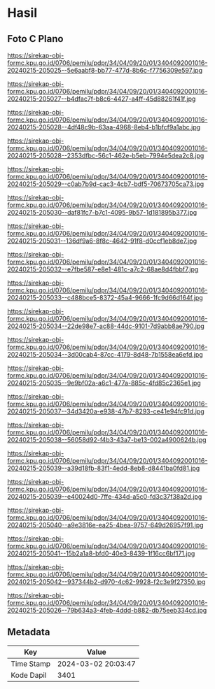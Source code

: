 # Hasil

## Foto C Plano

https://sirekap-obj-formc.kpu.go.id/0706/pemilu/pdpr/34/04/09/20/01/3404092001016-20240215-205025--5e6aabf8-bb77-477d-8b6c-f7756309e597.jpg

https://sirekap-obj-formc.kpu.go.id/0706/pemilu/pdpr/34/04/09/20/01/3404092001016-20240215-205027--b4dfac7f-b8c6-4427-a4ff-45d88261f41f.jpg

https://sirekap-obj-formc.kpu.go.id/0706/pemilu/pdpr/34/04/09/20/01/3404092001016-20240215-205028--4df48c9b-63aa-4968-8eb4-b1bfcf9a1abc.jpg

https://sirekap-obj-formc.kpu.go.id/0706/pemilu/pdpr/34/04/09/20/01/3404092001016-20240215-205028--2353dfbc-56c1-462e-b5eb-7994e5dea2c8.jpg

https://sirekap-obj-formc.kpu.go.id/0706/pemilu/pdpr/34/04/09/20/01/3404092001016-20240215-205029--c0ab7b9d-cac3-4cb7-bdf5-70673705ca73.jpg

https://sirekap-obj-formc.kpu.go.id/0706/pemilu/pdpr/34/04/09/20/01/3404092001016-20240215-205030--daf81fc7-b7c1-4095-9b57-1d181895b377.jpg

https://sirekap-obj-formc.kpu.go.id/0706/pemilu/pdpr/34/04/09/20/01/3404092001016-20240215-205031--136df9a6-8f8c-4642-91f8-d0ccf1eb8de7.jpg

https://sirekap-obj-formc.kpu.go.id/0706/pemilu/pdpr/34/04/09/20/01/3404092001016-20240215-205032--e7fbe587-e8e1-481c-a7c2-68ae8d4fbbf7.jpg

https://sirekap-obj-formc.kpu.go.id/0706/pemilu/pdpr/34/04/09/20/01/3404092001016-20240215-205033--c488bce5-8372-45a4-9666-1fc9d66d164f.jpg

https://sirekap-obj-formc.kpu.go.id/0706/pemilu/pdpr/34/04/09/20/01/3404092001016-20240215-205034--22de98e7-ac88-44dc-9101-7d9abb8ae790.jpg

https://sirekap-obj-formc.kpu.go.id/0706/pemilu/pdpr/34/04/09/20/01/3404092001016-20240215-205034--3d00cab4-87cc-4179-8d48-7b1558ea6efd.jpg

https://sirekap-obj-formc.kpu.go.id/0706/pemilu/pdpr/34/04/09/20/01/3404092001016-20240215-205035--9e9bf02a-a6c1-477a-885c-4fd85c2365e1.jpg

https://sirekap-obj-formc.kpu.go.id/0706/pemilu/pdpr/34/04/09/20/01/3404092001016-20240215-205037--34d3420a-e938-47b7-8293-ce41e94fc91d.jpg

https://sirekap-obj-formc.kpu.go.id/0706/pemilu/pdpr/34/04/09/20/01/3404092001016-20240215-205038--56058d92-f4b3-43a7-be13-002a4900624b.jpg

https://sirekap-obj-formc.kpu.go.id/0706/pemilu/pdpr/34/04/09/20/01/3404092001016-20240215-205039--a39d18fb-83f1-4edd-8eb8-d8441ba0fd81.jpg

https://sirekap-obj-formc.kpu.go.id/0706/pemilu/pdpr/34/04/09/20/01/3404092001016-20240215-205039--e40024d0-7ffe-434d-a5c0-fd3c37f38a2d.jpg

https://sirekap-obj-formc.kpu.go.id/0706/pemilu/pdpr/34/04/09/20/01/3404092001016-20240215-205040--a9e3816e-ea25-4bea-9757-649d26957f91.jpg

https://sirekap-obj-formc.kpu.go.id/0706/pemilu/pdpr/34/04/09/20/01/3404092001016-20240215-205041--15b2a1a8-bfd0-40e3-8439-1f16cc6bf171.jpg

https://sirekap-obj-formc.kpu.go.id/0706/pemilu/pdpr/34/04/09/20/01/3404092001016-20240215-205042--937344b2-d970-4c62-9928-f2c3e9f27350.jpg

https://sirekap-obj-formc.kpu.go.id/0706/pemilu/pdpr/34/04/09/20/01/3404092001016-20240215-205026--79b634a3-4feb-4ddd-b882-db75eeb334cd.jpg


## Metadata

| Key        | Value               |
| ---------- | ------------------- |
| Time Stamp | 2024-03-02 20:03:47 |
| Kode Dapil | 3401                |



